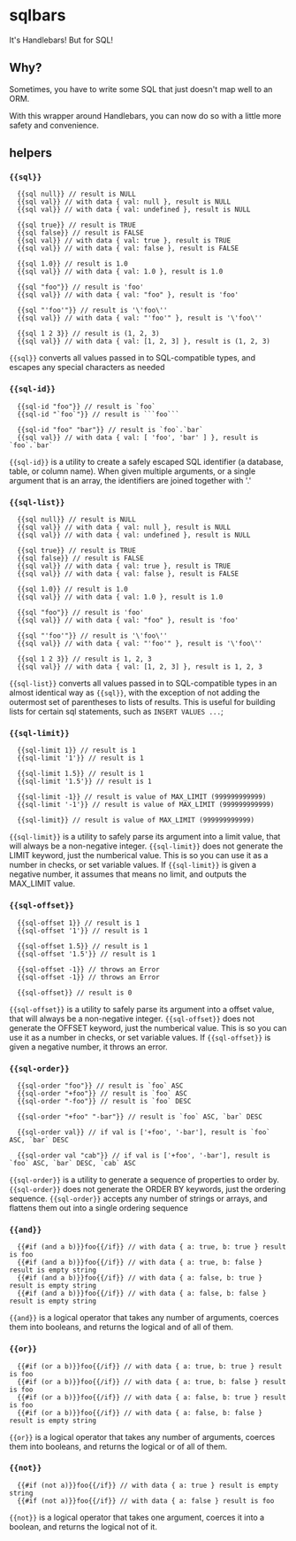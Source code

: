 # sqlbars

It's Handlebars! But for SQL!

## Why?

Sometimes, you have to write some SQL that just doesn't map well to an ORM.

With this wrapper around Handlebars, you can now do so with a little more safety and convenience.

## helpers

### `{{sql}}`

```
  {{sql null}} // result is NULL
  {{sql val}} // with data { val: null }, result is NULL
  {{sql val}} // with data { val: undefined }, result is NULL

  {{sql true}} // result is TRUE
  {{sql false}} // result is FALSE
  {{sql val}} // with data { val: true }, result is TRUE
  {{sql val}} // with data { val: false }, result is FALSE

  {{sql 1.0}} // result is 1.0
  {{sql val}} // with data { val: 1.0 }, result is 1.0

  {{sql "foo"}} // result is 'foo'
  {{sql val}} // with data { val: "foo" }, result is 'foo'

  {{sql "'foo'"}} // result is '\'foo\''
  {{sql val}} // with data { val: "'foo'" }, result is '\'foo\''

  {{sql 1 2 3}} // result is (1, 2, 3)
  {{sql val}} // with data { val: [1, 2, 3] }, result is (1, 2, 3)
```

`{{sql}}` converts all values passed in to SQL-compatible types,
and escapes any special characters as needed


### `{{sql-id}}`

```
  {{sql-id "foo"}} // result is `foo`
  {{sql-id "`foo`"}} // result is ```foo```

  {{sql-id "foo" "bar"}} // result is `foo`.`bar`
  {{sql val}} // with data { val: [ 'foo', 'bar' ] }, result is `foo`.`bar`
```

`{{sql-id}}` is a utility to create a safely escaped SQL identifier (a database, table, or column name).
When given multiple arguments, or a single argument that is an array, the identifiers are joined together with '.'

### `{{sql-list}}`

```
  {{sql null}} // result is NULL
  {{sql val}} // with data { val: null }, result is NULL
  {{sql val}} // with data { val: undefined }, result is NULL

  {{sql true}} // result is TRUE
  {{sql false}} // result is FALSE
  {{sql val}} // with data { val: true }, result is TRUE
  {{sql val}} // with data { val: false }, result is FALSE

  {{sql 1.0}} // result is 1.0
  {{sql val}} // with data { val: 1.0 }, result is 1.0

  {{sql "foo"}} // result is 'foo'
  {{sql val}} // with data { val: "foo" }, result is 'foo'

  {{sql "'foo'"}} // result is '\'foo\''
  {{sql val}} // with data { val: "'foo'" }, result is '\'foo\''

  {{sql 1 2 3}} // result is 1, 2, 3
  {{sql val}} // with data { val: [1, 2, 3] }, result is 1, 2, 3
```

`{{sql-list}}` converts all values passed in to SQL-compatible types in an almost identical way as `{{sql}}`,
with the exception of not adding the outermost set of parentheses to lists of results.  This is useful for building lists for certain sql statements,
such as `INSERT VALUES ...`;


### `{{sql-limit}}`

```
  {{sql-limit 1}} // result is 1
  {{sql-limit '1'}} // result is 1

  {{sql-limit 1.5}} // result is 1
  {{sql-limit '1.5'}} // result is 1

  {{sql-limit -1}} // result is value of MAX_LIMIT (999999999999)
  {{sql-limit '-1'}} // result is value of MAX_LIMIT (999999999999)

  {{sql-limit}} // result is value of MAX_LIMIT (999999999999)
```

`{{sql-limit}}` is a utility to safely parse its argument into a limit value, that will always be a non-negative integer.
`{{sql-limit}}` does not generate the LIMIT keyword, just the numberical value.  This is so you can use it as a number in checks, or set variable values.
If `{{sql-limit}}` is given a negative number, it assumes that means no limit, and outputs the MAX_LIMIT value.


### `{{sql-offset}}`

```
  {{sql-offset 1}} // result is 1
  {{sql-offset '1'}} // result is 1

  {{sql-offset 1.5}} // result is 1
  {{sql-offset '1.5'}} // result is 1

  {{sql-offset -1}} // throws an Error
  {{sql-offset -1}} // throws an Error

  {{sql-offset}} // result is 0
```

`{{sql-offset}}` is a utility to safely parse its argument into a offset value, that will always be a non-negative integer.
`{{sql-offset}}` does not generate the OFFSET keyword, just the numberical value.  This is so you can use it as a number in checks, or set variable values.
If `{{sql-offset}}` is given a negative number, it throws an error.


### `{{sql-order}}`

```
  {{sql-order "foo"}} // result is `foo` ASC
  {{sql-order "+foo"}} // result is `foo` ASC
  {{sql-order "-foo"}} // result is `foo` DESC

  {{sql-order "+foo" "-bar"}} // result is `foo` ASC, `bar` DESC

  {{sql-order val}} // if val is ['+foo', '-bar'], result is `foo` ASC, `bar` DESC

  {{sql-order val "cab"}} // if val is ['+foo', '-bar'], result is `foo` ASC, `bar` DESC, `cab` ASC
```

`{{sql-order}}` is a utility to generate a sequence of properties to order by.
`{{sql-order}}` does not generate the ORDER BY keywords, just the ordering sequence.
`{{sql-order}}` accepts any number of strings or arrays, and flattens them out into a single ordering sequence


### `{{and}}`

```
  {{#if (and a b)}}foo{{/if}} // with data { a: true, b: true } result is foo
  {{#if (and a b)}}foo{{/if}} // with data { a: true, b: false } result is empty string
  {{#if (and a b)}}foo{{/if}} // with data { a: false, b: true } result is empty string
  {{#if (and a b)}}foo{{/if}} // with data { a: false, b: false } result is empty string
```

`{{and}}` is a logical operator that takes any number of arguments, coerces them into booleans, and returns the logical and of all of them.


### `{{or}}`

```
  {{#if (or a b)}}foo{{/if}} // with data { a: true, b: true } result is foo
  {{#if (or a b)}}foo{{/if}} // with data { a: true, b: false } result is foo
  {{#if (or a b)}}foo{{/if}} // with data { a: false, b: true } result is foo
  {{#if (or a b)}}foo{{/if}} // with data { a: false, b: false } result is empty string
```

`{{or}}` is a logical operator that takes any number of arguments, coerces them into booleans, and returns the logical or of all of them.


### `{{not}}`

```
  {{#if (not a)}}foo{{/if}} // with data { a: true } result is empty string
  {{#if (not a)}}foo{{/if}} // with data { a: false } result is foo
```

`{{not}}` is a logical operator that takes one argument, coerces it into a boolean, and returns the logical not of it.
